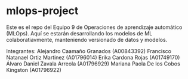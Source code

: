 # mlops-project
Este es el repo del Equipo 9 de Operaciones de aprendizaje automático (MLOps). Aquí se estarán desarrollando los modelos de ML colaboratiavmente, manteniendo versionado de datos y modelos.

Integrantes:
Alejandro Caamaño Granados (A00843392) 
Francisco Natanael Ortiz Martinez (A01796014) 
Erika Cardona Rojas (A01749170)  
Álvaro Daniel Zavala Arreola (A01796929) 
Mariana Paola De los Cobos Kingston (A01796922) 